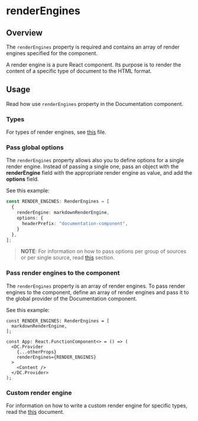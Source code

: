 # renderEngines

## Overview

The `renderEngines` property is required and contains an array of render engines specified for the component.

A render engine is a pure React component. Its purpose is to render the content of a specific type of document to the HTML format.

## Usage

Read how use `renderEngines` property in the Documentation component. 

### Types

For types of render engines, see [this](https://github.com/kyma-incubator/documentation-component/blob/master/packages/documentation-component/src/interfaces/RenderEngine.ts) file.

### Pass global options

The `renderEngines` property allows also you to define options for a single render engine. Instead of passing a single one, pass an object with the **renderEngine** field with the appropriate render engine as value, and add the **options** field. 

See this example:

``` ts
const RENDER_ENGINES: RenderEngines = [
  {
    renderEngine: markdownRenderEngine,
    options: {
      headerPrefix: "documentation-component",
    }
  },
];
```

> **NOTE**: For information on how to pass options per group of sources or per single source, read [this](./sources.md#pass-options) section.

### Pass render engines to the component

The `renderEngines` property is an array of render engines. To pass render engines to the component, define an array of render engines and pass it to the global provider of the Documentation component. 

See this example:

``` tsx
const RENDER_ENGINES: RenderEngines = [
  markdownRenderEngine,
];

const App: React.FunctionComponent<> = () => (
  <DC.Provider
    {...otherProps}
    renderEngines={RENDER_ENGINES}
  >
    <Content />
  </DC.Provider>
);
```

### Custom render engine

For information on how to write a custom render engine for specific types, read the [this](../guidelines/custom-render-engine.md) document.
